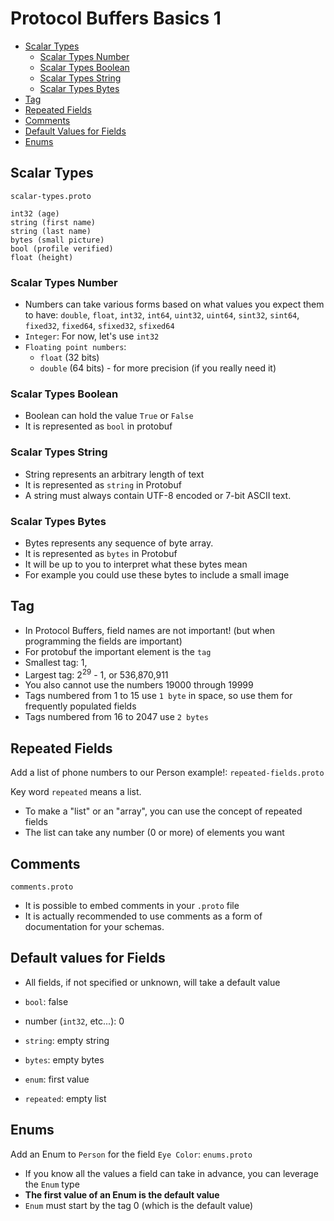 # Protocol Buffers Basics 1

* [Scalar Types](#scalar-types)
    * [Scalar Types Number](#scalar-types-number)
    * [Scalar Types Boolean](#scalar-types-boolean)
    * [Scalar Types String](#scalar-types-string)
    * [Scalar Types Bytes](#scalar-types-bytes)
* [Tag](#tag)
* [Repeated Fields](#repeated-fields)
* [Comments](#comments)
* [Default Values for Fields](#default-values-for-fields)
* [Enums](#enums)

## Scalar Types

`scalar-types.proto`

```
int32 (age)
string (first name)
string (last name)
bytes (small picture)
bool (profile verified)
float (height)
```


### Scalar Types Number

* Numbers can take various forms based on what values you expect them to have: `double`, `float`, `int32`, `int64`, `uint32`, `uint64`, `sint32`, `sint64`, `fixed32`, `fixed64`, `sfixed32`, `sfixed64`
* `Integer`: For now, let's use `int32`
* `Floating point numbers`:
	* `float` (32 bits)
	* `double` (64 bits) - for more precision (if you really need it)

### Scalar Types Boolean

* Boolean can hold the value `True` or `False`
* It is represented as `bool` in protobuf

### Scalar Types String

* String represents an arbitrary length of text 
* It is represented as `string` in Protobuf
* A string must always contain UTF-8 encoded or 7-bit ASCII text. 

### Scalar Types Bytes

* Bytes represents any sequence of byte array. 
* It is represented as `bytes` in Protobuf
* It will be up to you to interpret what these bytes mean 
* For example you could use these bytes to include a small image 

## Tag

* In Protocol Buffers, field names are not important! (but when programming the fields are important)
* For protobuf the important element is the `tag`
* Smallest tag: 1,
* Largest tag: 2<sup>29</sup> - 1, or 536,870,911
* You also cannot use the numbers 19000 through 19999
* Tags numbered from 1 to 15 use `1 byte` in space, so use them for frequently populated fields 
* Tags numbered from 16 to 2047 use `2 bytes`

## Repeated Fields

Add a list of phone numbers to our Person example!: `repeated-fields.proto`

Key word `repeated` means a list. 

* To make a "list" or an "array", you can use the concept of repeated fields
* The list can take any number (0 or more) of elements you want 

## Comments

`comments.proto`

* It is possible to embed comments in your `.proto` file 
* It is actually recommended to use comments as a form of documentation for your schemas.

## Default values for Fields

* All fields, if not specified or unknown, will take a default value 

* `bool`: false
* number (`int32`, etc...): 0
* `string`: empty string
* `bytes`: empty bytes
* `enum`: first value
* `repeated`: empty list

## Enums

Add an Enum to `Person` for the field `Eye Color`: `enums.proto`

* If you know all the values a field can take in advance, you can leverage the `Enum` type
* **The first value of an Enum is the default value**
* `Enum` must start by the tag 0 (which is the default value)